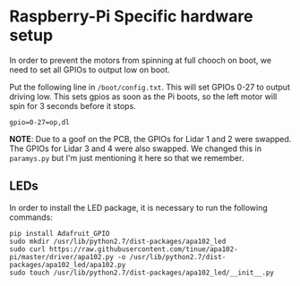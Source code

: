 # Raspberry-Pi Specific hardware setup

In order to prevent the motors from spinning at full chooch on boot, we need to set all GPIOs to output low on boot. 

Put the following line in `/boot/config.txt`. This will set GPIOs 0-27 to output driving low. This sets gpios as soon as the Pi boots, so the left motor will spin for 3 seconds before it stops. 
```
gpio=0-27=op,dl
```

**NOTE**: Due to a goof on the PCB, the GPIOs for Lidar 1 and 2 were swapped. The GPIOs for Lidar 3 and 4 were also swapped. We changed this in `paramys.py` but I'm just mentioning it here so that we remember. 

## LEDs

In order to install the LED package, it is necessary to run the following commands: 
```
pip install Adafruit_GPIO
sudo mkdir /usr/lib/python2.7/dist-packages/apa102_led
sudo curl https://raw.githubusercontent.com/tinue/apa102-pi/master/driver/apa102.py -o /usr/lib/python2.7/dist-packages/apa102_led/apa102.py
sudo touch /usr/lib/python2.7/dist-packages/apa102_led/__init__.py
```
